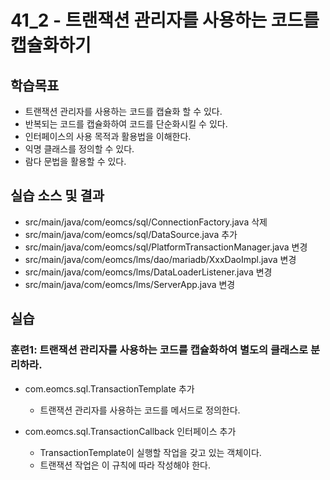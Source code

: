 # 41_2 - 트랜잭션 관리자를 사용하는 코드를 캡슐화하기

## 학습목표

- 트랜잭션 관리자를 사용하는 코드를 캡슐화 할 수 있다.
- 반복되는 코드를 캡슐화하여 코드를 단순화시킬 수 있다.
- 인터페이스의 사용 목적과 활용법을 이해한다.
- 익명 클래스를 정의할 수 있다.
- 람다 문법을 활용할 수 있다. 


## 실습 소스 및 결과

- src/main/java/com/eomcs/sql/ConnectionFactory.java 삭제
- src/main/java/com/eomcs/sql/DataSource.java 추가
- src/main/java/com/eomcs/sql/PlatformTransactionManager.java 변경
- src/main/java/com/eomcs/lms/dao/mariadb/XxxDaoImpl.java 변경
- src/main/java/com/eomcs/lms/DataLoaderListener.java 변경
- src/main/java/com/eomcs/lms/ServerApp.java 변경

## 실습  

### 훈련1: 트랜잭션 관리자를 사용하는 코드를 캡슐화하여 별도의 클래스로 분리하라.

- com.eomcs.sql.TransactionTemplate 추가
  - 트랜잭션 관리자를 사용하는 코드를 메서드로 정의한다.

- com.eomcs.sql.TransactionCallback 인터페이스 추가
  - TransactionTemplate이 실행할 작업을 갖고 있는 객체이다.
  - 트랜잭션 작업은 이 규칙에 따라 작성해야 한다.